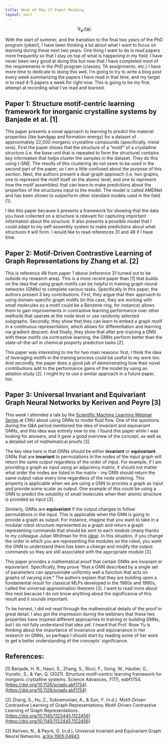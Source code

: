 ```yaml
---
title: Week of May 17 Paper Reading
layout: post
---
```


$$ \nabla_\boldsymbol{x} J(\boldsymbol{x}) $$

With the start of summer, and the transition to the final two years of the PhD program (yikes!), I have been thinking a lot about what I want to focus on learning during these next two years. One thing I want to do is read papers more frequently so that I stay on top of what is happening in my field. I have never been very good at doing this but now that I have completed most of the requirements in the PhD program (classes, TA assignments, etc.) I have more time to dedicate to doing this well. I’m going to try to write a blog post every week summarizing the papers I have read in that time, and my target is to read 4-5 papers a week for right now. This is going to be my first attempt at recording what I’ve read and learned. 

## Paper 1: Structure motif-centric learning framework for inorganic crystalline systems by Banjade et al. [1]

This paper presents a novel approach to learning to predict the material properties (like bandgap and formation energy) for a dataset of approximately 22,000 inorganic crystalline compounds (specifically, metal ions). First the paper shows that the structure of a “motif” of a crystalline structure (i.e. the base unit that is repeated to form the structure) contains key information that helps cluster the samples in the dataset. They do this using t-SNE. The results of this clustering do not seem to be used in the second part of the paper, so I am a little confused about the purpose of this section. Next, the authors present a dual-graph approach (i.e. two graphs, one to represent the motif itself on the atomic level, and one to represent how the motif assembles) that can learn to make predictions about the properties of the structures input to the model. The model is called AMDNet and has been shown to outperform other standard models used in the field [1]. 

I like this paper because it presents a framework for showing that the data you have collected on a structure is relevant for capturing important information about the structure. It also presents a possible model that I could adapt to my self-assembly system to make predictions about what structures it will form. I would like to read references 31 and 48 if I have time. 

## Paper 2: Motif-Driven Contrastive Learning of Graph Representations by Zhang et al. [2]

This is reference 48 from paper 1 above (reference 31 turned out to be outside my research area). This is a more recent paper than [1] that builds on the idea that using graph motifs can be helpful in training graph neural networks (GNNs) to complete various tasks. Specifically in this paper, the authors present 3 key contributions. First, they argue that their approach to using domain-specific graph motifs (in this case, they are working with small molecules so a motif could be a Benzene ring, for instance) allows them to gain improvements in contrastive learning performance over other methods that operate at the node level or use randomly selected subgraphs. Secondly, they show that they can learn to embed a graph motif in a continuous representation, which allows for differentiation and learning via gradient descent. And finally, they show that after pre-training a GNN with these motifs via contrastive learning, the GNNs perform better than the state-of-the-art in chemical property prediction tasks [2].  

This paper was interesting to me for two main reasons: first, I think the idea of leveraging motifs in the training process could be useful to my work too. And secondly, the paper does a good job of demonstrating how their novel contributions add to the performance gains of the model by using an ablation study [2]. I might try to use a similar approach in a future paper, too.

## Paper 3: Universal Invariant and Equivariant Graph Neural Networks by Keriven and Peyre [3]

This week I attended a talk by the [Scientific Machine Learning Webinar Series](https://www.cmu.edu/aced/sciML.html) at CMU about using GNNs to model fluid flow. One of the questions during the Q&A period mentioned the idea of invariant and equivariant GNNs, and this idea was entirely new to me. I found this paper while I was looking for answers, and it gave a good overview of the concept, as well as a detailed set of mathematical proofs [3]. 

The key idea here is that GNNs should be either **invariant** or **equivariant**. GNNs that are **invariant** to permutations in the nodes of the input graph will return the same output regardless of the order of input. For example, if I am providing a graph as input using an adjacency matrix, it should not matter what order the nodes are listed in the matrix - my GNN should return the same output value every time regardless of the node ordering. This property is applicable when we are using a GNN to process a graph as input and provide some scalar as output. One example of this could be using a GNN to predict the solubility of small molecules when their atomic structure is provided as input [3]. 

Similarly, GNNs are **equivariant** if the output changes to follow permutations in the input. This is applicable when the GNN is going to provide a graph as output. For instance, imagine that you want to take in a modular robot structure represented as a graph and return a graph representing commands that should be sent to each module (many thanks to my colleague Julian Whitman for this [idea](https://ml4eng.github.io/camera_readys/49.pdf)). In this situation, if you change the order in which you are representing the modules on the robot, you want the GNN to understand there has been a change and modify the output commands so they are still associated with the appropriate module [3]. 

This paper provides a mathematical proof that certain GNNs are invariant or equivariant. Specifically, they prove “that a GNN described by a single set of parameters can approximate uniformly well a function that acts on graphs of varying size.” The authors explain that they are building upon a fundamental result for classical MLPs developed in the 1980s and 1990s, called the universal approximation theorem [3]. I want to read more about this next because I do not know anything about the significance of this result and it sounds important. 

To be honest, I did not read through the mathematical details of the proof in great detail. I also got the impression during the webinars that these two properties have inspired different approaches to training or building GNNs, but I do not fully understand that idea yet. I heard that Prof. Rose Yu is thinking about the importance of invariance and equivariance in her research on GNNs, so perhaps I should start by reading some of her work to get a better understanding of the concepts’ significance. 

## References: 

[1] Banjade, H. R., Hauri, S., Zhang, S., Ricci, F., Gong, W., Hautier, G., Vucetic, S., & Yan, Q. (2021). Structure motif–centric learning framework for inorganic crystalline systems. Science Advances, 7(17), eabf1754. [https://doi.org/10.1126/sciadv.abf1754](https://doi.org/10.1126/sciadv.abf1754)

[2] Zhang, S., Hu, Z., Subramonian, A., & Sun, Y. (n.d.). Motif-Driven Contrastive Learning of Graph Representations; Motif-Driven Contrastive Learning of Graph Representations. [https://doi.org/10.1145/1122445.1122456](https://doi.org/10.1145/1122445.1122456)

[3] Keriven, N., & Peyré, G. (n.d.). Universal Invariant and Equivariant Graph Neural Networks. [arXiv:1905.04943](https://arxiv.org/abs/1905.04943). 







